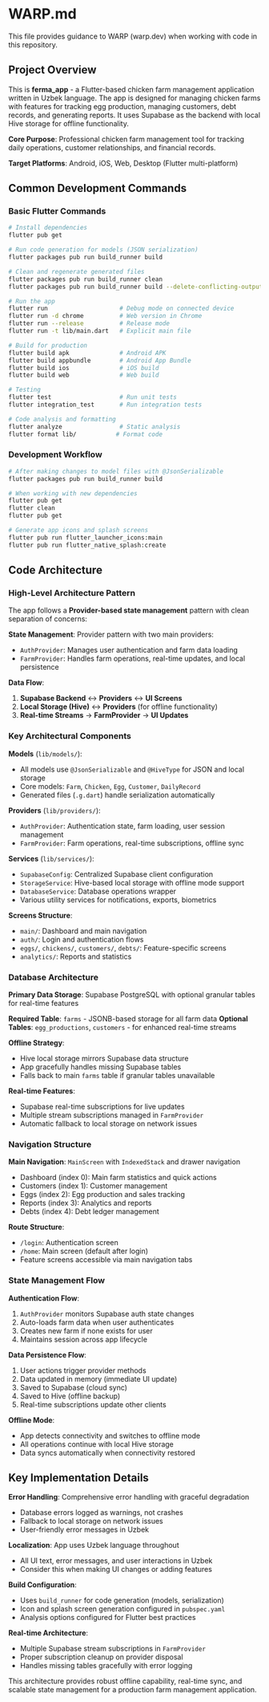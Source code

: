 # WARP.md

This file provides guidance to WARP (warp.dev) when working with code in this repository.

## Project Overview

This is **ferma_app** - a Flutter-based chicken farm management application written in Uzbek language. The app is designed for managing chicken farms with features for tracking egg production, managing customers, debt records, and generating reports. It uses Supabase as the backend with local Hive storage for offline functionality.

**Core Purpose**: Professional chicken farm management tool for tracking daily operations, customer relationships, and financial records.

**Target Platforms**: Android, iOS, Web, Desktop (Flutter multi-platform)

## Common Development Commands

### Basic Flutter Commands
```bash
# Install dependencies
flutter pub get

# Run code generation for models (JSON serialization)
flutter packages pub run build_runner build

# Clean and regenerate generated files
flutter packages pub run build_runner clean
flutter packages pub run build_runner build --delete-conflicting-outputs

# Run the app
flutter run                    # Debug mode on connected device
flutter run -d chrome          # Web version in Chrome
flutter run --release          # Release mode
flutter run -t lib/main.dart   # Explicit main file

# Build for production
flutter build apk              # Android APK
flutter build appbundle        # Android App Bundle
flutter build ios              # iOS build
flutter build web              # Web build

# Testing
flutter test                   # Run unit tests
flutter integration_test       # Run integration tests

# Code analysis and formatting  
flutter analyze                # Static analysis
flutter format lib/           # Format code
```

### Development Workflow
```bash
# After making changes to model files with @JsonSerializable
flutter packages pub run build_runner build

# When working with new dependencies
flutter pub get
flutter clean
flutter pub get

# Generate app icons and splash screens
flutter pub run flutter_launcher_icons:main
flutter pub run flutter_native_splash:create
```

## Code Architecture

### High-Level Architecture Pattern
The app follows a **Provider-based state management** pattern with clean separation of concerns:

**State Management**: Provider pattern with two main providers:
- `AuthProvider`: Manages user authentication and farm data loading
- `FarmProvider`: Handles farm operations, real-time updates, and local persistence

**Data Flow**:
1. **Supabase Backend** ↔ **Providers** ↔ **UI Screens**
2. **Local Storage (Hive)** ↔ **Providers** (for offline functionality)
3. **Real-time Streams** → **FarmProvider** → **UI Updates**

### Key Architectural Components

**Models** (`lib/models/`):
- All models use `@JsonSerializable` and `@HiveType` for JSON and local storage
- Core models: `Farm`, `Chicken`, `Egg`, `Customer`, `DailyRecord`
- Generated files (`.g.dart`) handle serialization automatically

**Providers** (`lib/providers/`):
- `AuthProvider`: Authentication state, farm loading, user session management
- `FarmProvider`: Farm operations, real-time subscriptions, offline sync

**Services** (`lib/services/`):
- `SupabaseConfig`: Centralized Supabase client configuration
- `StorageService`: Hive-based local storage with offline mode support
- `DatabaseService`: Database operations wrapper
- Various utility services for notifications, exports, biometrics

**Screens Structure**:
- `main/`: Dashboard and main navigation
- `auth/`: Login and authentication flows  
- `eggs/`, `chickens/`, `customers/`, `debts/`: Feature-specific screens
- `analytics/`: Reports and statistics

### Database Architecture

**Primary Data Storage**: Supabase PostgreSQL with optional granular tables for real-time features

**Required Table**: `farms` - JSONB-based storage for all farm data
**Optional Tables**: `egg_productions`, `customers` - for enhanced real-time streams

**Offline Strategy**: 
- Hive local storage mirrors Supabase data structure
- App gracefully handles missing Supabase tables
- Falls back to main `farms` table if granular tables unavailable

**Real-time Features**:
- Supabase real-time subscriptions for live updates
- Multiple stream subscriptions managed in `FarmProvider`
- Automatic fallback to local storage on network issues

### Navigation Structure

**Main Navigation**: `MainScreen` with `IndexedStack` and drawer navigation
- Dashboard (index 0): Main farm statistics and quick actions
- Customers (index 1): Customer management
- Eggs (index 2): Egg production and sales tracking  
- Reports (index 3): Analytics and reports
- Debts (index 4): Debt ledger management

**Route Structure**:
- `/login`: Authentication screen
- `/home`: Main screen (default after login)
- Feature screens accessible via main navigation tabs

### State Management Flow

**Authentication Flow**:
1. `AuthProvider` monitors Supabase auth state changes
2. Auto-loads farm data when user authenticates
3. Creates new farm if none exists for user
4. Maintains session across app lifecycle

**Data Persistence Flow**:
1. User actions trigger provider methods
2. Data updated in memory (immediate UI update)
3. Saved to Supabase (cloud sync)
4. Saved to Hive (offline backup)
5. Real-time subscriptions update other clients

**Offline Mode**:
- App detects connectivity and switches to offline mode
- All operations continue with local Hive storage
- Data syncs automatically when connectivity restored

## Key Implementation Details

**Error Handling**: Comprehensive error handling with graceful degradation
- Database errors logged as warnings, not crashes
- Fallback to local storage on network issues
- User-friendly error messages in Uzbek

**Localization**: App uses Uzbek language throughout
- All UI text, error messages, and user interactions in Uzbek
- Consider this when making UI changes or adding features

**Build Configuration**: 
- Uses `build_runner` for code generation (models, serialization)
- Icon and splash screen generation configured in `pubspec.yaml`
- Analysis options configured for Flutter best practices

**Real-time Architecture**:
- Multiple Supabase stream subscriptions in `FarmProvider`
- Proper subscription cleanup on provider disposal
- Handles missing tables gracefully with error logging

This architecture provides robust offline capability, real-time sync, and scalable state management for a production farm management application.